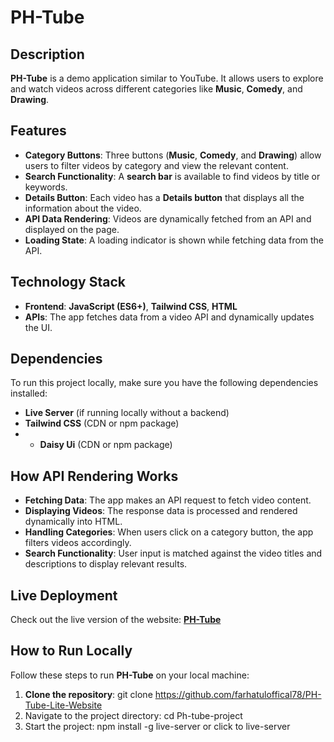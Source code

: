 # PH-Tube

## **Description**
**PH-Tube** is a demo application similar to YouTube. It allows users to explore and watch videos across different categories like **Music**, **Comedy**, and **Drawing**.

## **Features**
- **Category Buttons**: Three buttons (**Music**, **Comedy**, and **Drawing**) allow users to filter videos by category and view the relevant content.
- **Search Functionality**: A **search bar** is available to find videos by title or keywords.
- **Details Button**: Each video has a **Details button** that displays all the information about the video.
- **API Data Rendering**: Videos are dynamically fetched from an API and displayed on the page.
- **Loading State**: A loading indicator is shown while fetching data from the API.

## **Technology Stack**
- **Frontend**: **JavaScript (ES6+)**, **Tailwind CSS**, **HTML**
- **APIs**: The app fetches data from a video API and dynamically updates the UI.

## **Dependencies**
To run this project locally, make sure you have the following dependencies installed:

- **Live Server** (if running locally without a backend)
- **Tailwind CSS** (CDN or npm package)
- - **Daisy Ui** (CDN or npm package)

## **How API Rendering Works**
- **Fetching Data**: The app makes an API request to fetch video content.
- **Displaying Videos**: The response data is processed and rendered dynamically into HTML.
- **Handling Categories**: When users click on a category button, the app filters videos accordingly.
- **Search Functionality**: User input is matched against the video titles and descriptions to display relevant results.

## **Live Deployment**
Check out the live version of the website: [**PH-Tube**]( https://farhatuloffical78.github.io/PH-Tube-Lite-Website/)

## **How to Run Locally**
Follow these steps to run **PH-Tube** on your local machine:

1. **Clone the repository**:
   git clone https://github.com/farhatuloffical78/PH-Tube-Lite-Website 
2. Navigate to the project directory: cd Ph-tube-project
3. Start the project: npm install -g live-server or click to live-server
   

